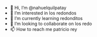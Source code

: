 - 👋 Hi, I’m @nahuelquilpatay
- 👀 I’m interested in los redondos
- 🌱 I’m currently learning redonditos
- 💞️ I’m looking to collaborate on los redo
- 📫 How to reach me patricio rey

<!---
nahuelquilpatay/nahuelquilpatay is a ✨ special ✨ repository because its `README.md` (this file) appears on your GitHub profile.
You can click the Preview link to take a look at your changes.
--->
